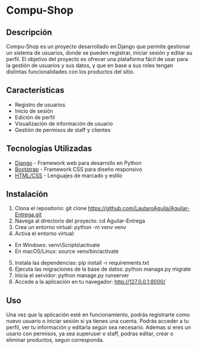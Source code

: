 # Compu-Shop

## Descripción
Compu-Shop es un proyecto desarrollado en Django que permite gestionar un sistema de usuarios, donde se pueden registrar, iniciar sesión y editar su perfil. El objetivo del proyecto es ofrecer una plataforma fácil de usar para la gestión de usuarios y sus datos, y que en base a sus roles tengan distintas funcionalidades con los productos del sitio.

## Características
- Registro de usuarios
- Inicio de sesión
- Edición de perfil
- Visualización de información de usuario
- Gestión de permisos de staff y clientes

## Tecnologías Utilizadas
- [Django](https://www.djangoproject.com/) - Framework web para desarrollo en Python
- [Bootstrap](https://getbootstrap.com/) - Framework CSS para diseño responsivo
- [HTML/CSS](https://developer.mozilla.org/en-US/docs/Web/HTML) - Lenguajes de marcado y estilo

## Instalación

1. Clona el repositorio:
  git clone https://github.com/LautaroAguila/Aguilar-Entrega.git
2. Navega al directorio del proyecto:
  cd Aguilar-Entrega
3. Crea un entorno virtual:
  python -m venv venv
4. Activa el entorno virtual:
  - En Windows:
      venv\Scripts\activate
  - En macOS/Linux:
      source venv/bin/activate
5. Instala las dependencias:
  pip install -r requirements.txt
6. Ejecuta las migraciones de la base de datos:
  python manage.py migrate
7. Inicia el servidor:
  python manage.py runserver
8. Accede a la aplicación en tu navegador:
  http://127.0.0.1:8000/

## Uso
Una vez que la aplicación esté en funcionamiento, podrás registrarte como nuevo usuario o iniciar sesión si ya tienes una cuenta. Podrás acceder a tu perfil, ver tu información y editarla según sea necesario. Ademas si eres un usario con permisos, ya sea superuser o staff, podras editar, crear o eliminar productos, segun corresponda.
